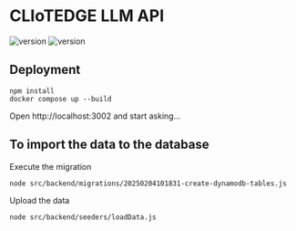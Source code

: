# CLIoTEDGE LLM API

![version](https://img.shields.io/badge/node-v20.15.0-green)
![version](https://img.shields.io/badge/PostgreSQL-v17.0-blue)



## Deployment 
<!-- npm install
cd src
node app.js -->
```
npm install
docker compose up --build
```

Open http://localhost:3002 and start asking...


## To import the data to the database

Execute the migration
```
node src/backend/migrations/20250204101831-create-dynamodb-tables.js
```

Upload the data
```	
node src/backend/seeders/loadData.js
```	

